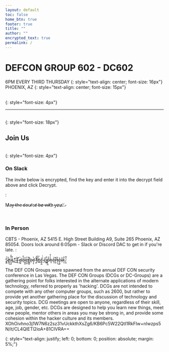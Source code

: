 ```yaml
---
layout: default
toc: false
home_btn: true
footer: true
title: ""
author: ""
encrypted_text: true
permalink: /
---
```



# **DEFCON GROUP 602 - DC602**
6PM EVERY THIRD THURSDAY
{: style="text-align: center; font-size: 16px"}
PHOENIX, AZ
{: style="text-align: center; font-size: 15px"}

<br/>
{: style="font-size: 4px"}

---

<br/>
{: style="font-size: 18px"}

## Join Us
<br/>
{: style="font-size: 4px"}

### On Slack
The invite below is encrypted, find the key and enter it into the decrypt field above and click Decrypt.
<!-- TODO: Encrypt the invite with the key "thought" -->
: <p class="encrypted" id="NpsKIB2wgz/QRa7op+4HHA3HHH6GkrkBmzenqv+sHG1yHhSDytQ+OXtAK1q+lKAjBkomAzvYax0QoutdAowuxpDVBEvf1rhGWl71rlzLS991B8TM6TdcfPTT/PC1aBPProi3mimAUDl5JruX2QoE4anaYyNjM6VjbIEa7lV2lYEVCS54YhaRaYacj9xjOaPA/za+fRgK94N8QVh2YWomWIlEu1akdcVQ87Xj4vaYPyHGSSKxpJ0qlR9PpQsBRODBaLxo+vZfQNYtdH/ScD">M̷a̶y̵ ̴t̴h̶e̵ ̶s̸o̶u̴r̸c̴e̸ ̶b̶e̷ ̶w̶i̴t̸h̷ ̴y̴o̷u̷.̸.̸.̴</p>
<br/>

### In Person
CBTS - Phoenix, AZ 5415 E. High Street Building A9, Suite 265 Phoenix, AZ 85054. Doors lock around 6:05pm - Slack or Discord DAC to get in if you're late.
: <p class="encrypted" id="52YRRyEuyT7qg4f3QlYgZARZ5Flp2tO0FaxP/OvOYect3ecYyIusip/TMwYw==">S̷̥͇̈́h̸̪̥̎͜i̴̧̤̝͛̃͒t̴̥̍̊.̸̛̻̇ ̷̮͛ ̴̺͂͘͝I̶̫̝ ̵̗͓́d̵̰̝̠̈ȇ̴̹̔̋l̷̺̬̪̽ė̵̯̩̬̾t̸͈̳̺͌̕è̷̟ḍ̷̝̝̾ ̷̧̫̓̆͘t̶͔̅͂͠ȟ̸͖͚ẻ̶̪̥͚ ̴̝̉͑͗c̵͋͜i̶̱͖͋p̷̨̯̲̃͒h̴̬̜̓̍͒ẽ̴͉̤͝r̶̪̯͋t̵̗͉̓͘͜e̴̙̙͓͒x̴̠̎̍t̴͕̖̊̇͘.̷̞͈̔̿</p>

The DEF CON Groups were spawned from the annual DEF CON security conference in Las Vegas. The DEF CON Groups (DCGs or DC-Groups) are a gathering point for folks interested in the alternate applications of modern technology, referred to properly as 'hacking'. DCGs are not intended to compete with any other computer groups, such as 2600, but rather to provide yet another gathering place for the discussion of technology and security topics. DCG meetings are open to anyone, regardless of their skill, age, job, gender, etc. DCGs are designed to help you learn new things, meet new people, mentor others in areas you may be strong in, and provide some cohesion within the hacker culture and its members.  XOhOivhno3j1W7N6z2sz31vUckkthXsZg6/KB6Pc5W22QtI1RkFIw+nIwzps5N/it/CL4QIETl2ioA+81CIVRA==

<!--
Key and IV: xn--80adpqfl4azf.xn--90aihh7a.space
Alg: AES128-CBC
-->
{: style="text-align: justify; left: 0; bottom: 0; position: absolute; margin: 5%;"}
